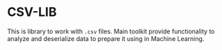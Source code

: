 # CSV-LIB

This is library to work with `.csv` files. Main toolkit provide functionality to analyze and deserialize data to prepare it using in Machine Learning.
